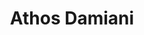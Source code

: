 ---
title: "Athos Damiani"
cargo: "Sócio e Professor"
foto: "/img/equipe/athos.jpeg"
facebook: "https://www.facebook.com/athos.damiani"
linkedin: "https://www.linkedin.com/in/athosdamiani/"
twitter: "https://twitter.com/athos_damiani"
github: "https://github.com/Athospd"
bio: "Bacharel em Estatística pelo IME-USP. Trabalhou com modelos preditivos, extração de dados da internet e visualização/dashboards para ABJ, IBOPE, ClearSale, EDP e atualmente é cientista de dados no Itaú. Se interessa por tudo ligado ao R e à estatística."
---
